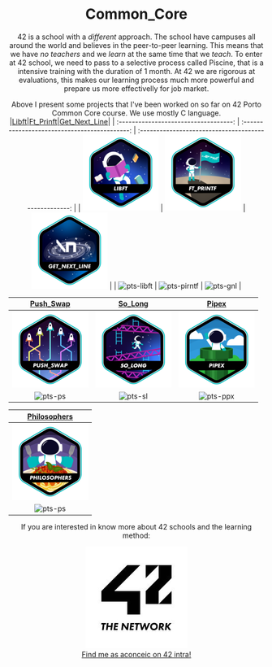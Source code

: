 

<div align="center">

# Common_Core

42 is a school with a *different* approach. The school have campuses all around the world and believes in the peer-to-peer learning. This means that we have *no teachers* and we *learn* at the same time that we *teach*.
To enter at 42 school, we need to pass to a selective process called Piscine, that is a intensive training with the duration of 1 month.
At 42 we are rigorous at evaluations, this makes our learning process much more powerful and prepare us more effectivelly for job market.

Above I present some projects that I've been worked on so far on 42 Porto Common Core course. We use mostly C language.
|[Libft](https://github.com/amauricoder/42_libft)|[Ft_Prinft](https://github.com/amauricoder/42_ft_printf)|[Get_Next_Line](https://github.com/amauricoder/42_get_next_line)|
| :-----------------------------------: | :-------------------------------------------: | :---------------------------------------------------: |
| ![libft-badge](badges_img/libfte.png) | ![ft-printf-badge](badges_img/ft_printfe.png) | ![get-next-line-badge](badges_img/get_next_linee.png) |
| ![pts-libft](https://img.shields.io/badge/result-125%2F100-green) | ![pts-pirntf](https://img.shields.io/badge/result-100%2F100-green) | ![pts-gnl](https://img.shields.io/badge/result-125%2F100-green) |

|[Push_Swap](https://github.com/amauricoder/42_Push_Swap)|[So_Long](https://github.com/amauricoder/42_So_Long)|[Pipex](https://github.com/amauricoder/42_Pipex)|
| :-------------------------------------------: | :-------------------------------------------: | :---------------------------------------------------: |
| ![push-swap-badge](badges_img/push_swape.png) |   ![so-long-badge](badges_img/so_longe.png)   |         ![pipex-badge](badges_img/pipexe.png)         |
| ![pts-ps](https://img.shields.io/badge/result-125%2F100-green) | ![pts-sl](https://img.shields.io/badge/result-125%2F100-green) | ![pts-ppx](https://img.shields.io/badge/result-125%2F100-green) |

|[Philosophers](https://github.com/amauricoder/42_Philosophers)|
| :-------------------------------------------: |
| ![push-swap-badge](badges_img/philosopherse.png) |
| ![pts-ps](https://img.shields.io/badge/result-100%2F100-green) |

If you are interested in know more about 42 schools and the learning method:

[![42_Network](badges_img/42_network.png)](https://www.42network.org/) <br>
[Find me as aconceic on 42 intra!](https://profile.intra.42.fr/users/aconceic)

</div>
